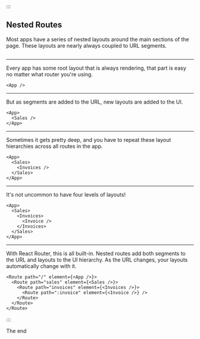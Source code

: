 :::

## Nested Routes

Most apps have a series of nested layouts around the main sections of
the page. These layouts are nearly always coupled to URL segments.

```tsx

```

---

Every app has some root layout that is always rendering, that part is easy no matter what router you're using.

```tsx
<App />
```

---

But as segments are added to the URL, new layouts are added to the UI.

```tsx
<App>
  <Sales />
</App>
```

---

Sometimes it gets pretty deep, and you have to repeat these layout hierarchies across all routes in the app.

```tsx
<App>
  <Sales>
    <Invoices />
  </Sales>
</App>
```

---

It's not uncommon to have four levels of layouts!

```tsx
<App>
  <Sales>
    <Invoices>
      <Invoice />
    </Invoices>
  </Sales>
</App>
```

---

With React Router, this is all built-in. Nested routes add both segments to the URL and layouts to the UI hierarchy. As the URL changes, your layouts automatically change with it.

```tsx
<Route path="/" element={<App />}>
  <Route path="sales" element={<Sales />}>
    <Route path="invoices" element={<Invoices />}>
      <Route path=":invoice" element={<Invoice />} />
    </Route>
  </Route>
</Route>
```

:::

The end
